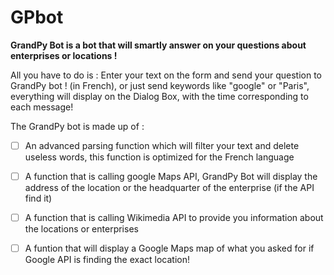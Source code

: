 # GPbot
**GrandPy Bot is a bot that will smartly answer on your questions about enterprises or locations !**

All you have to do is : Enter your text on the form and send your question to GrandPy bot ! (in French), or just send keywords like "google" or "Paris", everything will display on the Dialog Box, with the time corresponding to each message!


The GrandPy bot is made up of : 
 - [ ] An advanced parsing function which will filter your text and delete useless words, this function is optimized for the French language
 
 - [ ] A function that is calling google Maps API, GrandPy Bot will display the address of the location or the headquarter of the enterprise (if the API find it)
 
 - [ ] A function that is calling Wikimedia API to provide you information about the locations or enterprises
 
 - [ ] A funtion that will display a Google Maps map of what you asked for if Google API is finding the exact location!
